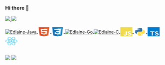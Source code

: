 ### Hi there 👋

<!--
**EdlaineNunes/EdlaineNunes** is a ✨ _special_ ✨ repository because its `README.md` (this file) appears on your GitHub profile.

Here are some ideas to get you started:

- 🔭 I’m currently working on ...
- 🌱 I’m currently learning ...
- 👯 I’m looking to collaborate on ...
- 🤔 I’m looking for help with ...
- 💬 Ask me about ...
- 📫 How to reach me: ...
- 😄 Pronouns: ...
- ⚡ Fun fact: ...
-->

<div>
  <a href="https://github.com/EdlaineNunes">
  <img height="180em" src="https://github-readme-stats.vercel.app/api?username=EdlaineNunes&show_icons=true&theme=dracula&include_all_commits=true&count_private=true"/>
  <img height="180em" src="https://github-readme-stats.vercel.app/api/top-langs/?username=EdlaineNunes&layout=compact&langs_count=7&theme=dracula"/>
</div>
  
<div style="display: inline_block"><br>
  <img align="center" alt="Edlaine-Java" height="30" width="40" src="https://raw.githubusercontent.com/jmnote/z-icons/master/svg/java.svg">
  <img align="center" alt="Edlaine-HTML" height="30" width="40" src="https://raw.githubusercontent.com/devicons/devicon/master/icons/html5/html5-original.svg">
  <img align="center" alt="Edlaine-CSS" height="30" width="40" src="https://raw.githubusercontent.com/devicons/devicon/master/icons/css3/css3-original.svg">
  <img align="center" alt="Edlaine-Go" height="30" width="40" src="https://raw.githubusercontent.com/jmnote/z-icons/master/svg/go.svg">
  <img align="center" alt="Edlaine-C" height="30" width="40" src="https://raw.githubusercontent.com/jmnote/z-icons/master/svg/c.svg">
  <img align="center" alt="Edlaine-Js" height="30" width="40" src="https://raw.githubusercontent.com/devicons/devicon/master/icons/javascript/javascript-plain.svg">
  <img align="center" alt="Edlaine-Python" height="30" width="40" src="https://raw.githubusercontent.com/devicons/devicon/master/icons/python/python-original.svg">
  
  <img align="center" alt="Edlaine-Ts" height="30" width="40" src="https://raw.githubusercontent.com/devicons/devicon/master/icons/typescript/typescript-plain.svg">
  <img align="center" alt="Edlaine-React" height="30" width="40" src="https://raw.githubusercontent.com/devicons/devicon/master/icons/react/react-original.svg">
</div>
  
##
<div>
  <a href="https://instagram.com/dylahnunes" target="_blank"><img src="https://img.shields.io/badge/-Instagram-%23E4405F?style=for-the-badge&logo=instagram&logoColor=white" target="_blank"></a> 
  <a href="https://www.linkedin.com/in/edlainenunes" target="_blank"><img src="https://img.shields.io/badge/-LinkedIn-%230077B5?style=for-the-badge&logo=linkedin&logoColor=white" target="_blank"></a> 
 
</div>

